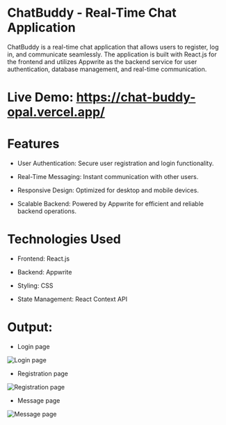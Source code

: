 
# ChatBuddy - Real-Time Chat Application

ChatBuddy is a real-time chat application that allows users to register, log in, and communicate seamlessly. The application is built with React.js for the frontend and utilizes Appwrite as the backend service for user authentication, database management, and real-time communication.

# Live Demo: https://chat-buddy-opal.vercel.app/

# Features
- User Authentication: Secure user registration and login functionality.

- Real-Time Messaging: Instant communication with other users.

- Responsive Design: Optimized for desktop and mobile devices.

- Scalable Backend: Powered by Appwrite for efficient and reliable backend operations.

# Technologies Used
- Frontend: React.js

- Backend: Appwrite

-  Styling: CSS

- State Management: React Context API 


# Output:



- Login page
<img src="https://github.com/irshad1601/ChatBuddy/blob/main/src/assets/login.JPG" alt="Login page" />

- Registration page
<img src="https://github.com/irshad1601/ChatBuddy/blob/main/src/assets/register.JPG" alt="Registration page" />
 

- Message page
<img src="https://github.com/irshad1601/ChatBuddy/blob/main/src/assets/message.JPG" alt="Message page" />


